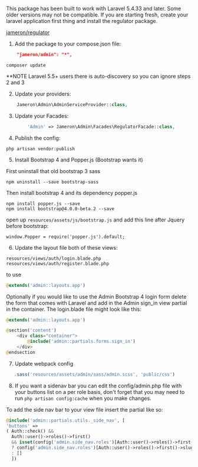 This package has been built to work with Laravel 5.4.33 and later. Some older versions may not be compatible. If you are starting fresh, create your laravel application first thing and install the regulator package. 

[jameron/regulator](https://github.com/jameron/regulator)

1) Add the package to your compose.json file:

```json
    "jameron/admin": "*",
```

```
composer update
```

**NOTE  Laravel 5.5+ users there is auto-discovery so you can ignore steps 2 and 3

2) Update your providers:

```php
    Jameron\Admin\AdminServiceProvider::class,
```

3) Update your Facades:

```php
        'Admin' => Jameron\Admin\Facades\RegulatorFacade::class,
```

4) Publish the config:

```
php artisan vendor:publish
```

5) Install Bootstrap 4 and Popper.js (Bootstrap wants it)

First uninstall that old bootstrap 3 sass
```
npm uninstall --save bootstrap-sass
```

Then install bootstrap 4 and its dependency popper.js

```
npm install popper.js --save
npm install bootstrap@4.0.0-beta.2 --save
```

open up `resources/assets/js/bootstrap.js` and add this line <underline>after Jquery before bootstrap</underline>:

```window.Popper = require('popper.js').default;```


6) Update the layout file both of these views: 

```
resources/views/auth/login.blade.php
resources/views/auth/register.blade.php

```

to use 

```php
@extends('admin::layouts.app')
```

Optionally if you would like to use the Admin Bootstrap 4 login form delete the form that comes with Laravel and add in the Admin sign_in view partial in the container. The login.blade file might look like this:

```php
@extends('admin::layouts.app')

@section('content')
    <div class="container">
        @include('admin::partials.forms.sign_in')
    </div>
@endsection
```

7) Update webpack config

```javascript
   .sass('resources/assets/admin/sass/admin.scss', 'public/css')
```

8) If you want a sidenav bar you can edit the config/admin.php file with your buttons list on a per role basis, don't forget that you may need to run ```php artisan config:cache``` when you make changes.

To add the side nav bar to your view file insert the partial like so:

```php
@include('admin::partials.utils._side_nav', [
'buttons' => 
( Auth::check() && 
  Auth::user()->roles()->first() 
  && isset(config('admin.side_nav.roles')[Auth::user()->roles()->first()->slug]['buttons']) ) 
  ? config('admin.side_nav.roles')[Auth::user()->roles()->first()->slug]['buttons'] 
  : [] 
  ])
```
